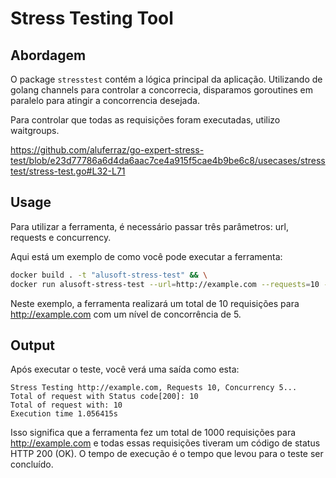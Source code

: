 # Stress Testing Tool

## Abordagem

O package ```stresstest``` contém a lógica principal da aplicação.
Utilizando de golang channels para controlar a concorrecia, disparamos
goroutines em paralelo para atingir a concorrencia desejada.

Para controlar que todas as requisições foram executadas, utilizo waitgroups.

https://github.com/aluferraz/go-expert-stress-test/blob/e23d77786a6d4da6aac7ce4a915f5cae4b9be6c8/usecases/stresstest/stress-test.go#L32-L71

## Usage

Para utilizar a ferramenta, é necessário passar três parâmetros: url, requests e concurrency.

Aqui está um exemplo de como você pode executar a ferramenta:

```bash
docker build . -t "alusoft-stress-test" && \
docker run alusoft-stress-test --url=http://example.com --requests=10 --concurrency=5
```

Neste exemplo, a ferramenta realizará um total de 10 requisições para http://example.com com um nível de concorrência de 5.

## Output

Após executar o teste, você verá uma saída como esta:

```
Stress Testing http://example.com, Requests 10, Concurrency 5...
Total of request with Status code[200]: 10 
Total of request with: 10 
Execution time 1.056415s
```

Isso significa que a ferramenta fez um total de 1000 requisições para http://example.com e todas essas requisições tiveram um código de status HTTP 200 (OK). O tempo de execução é o tempo que levou para o teste ser concluído.
